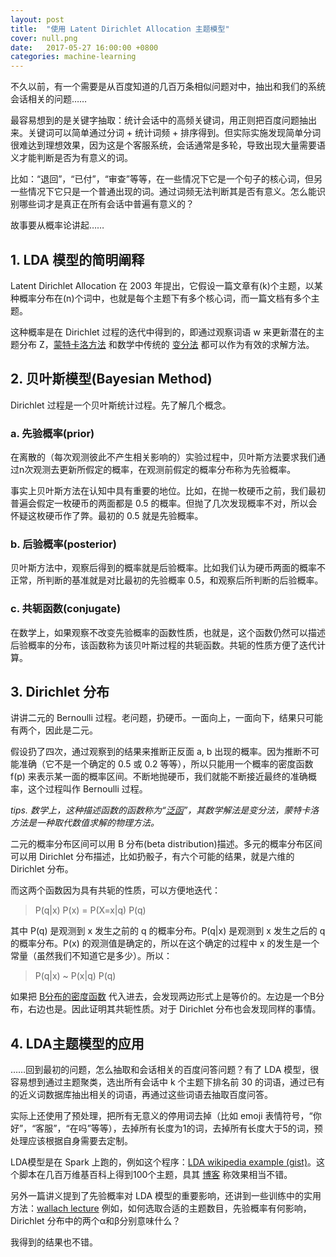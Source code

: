```yaml
---
layout: post
title:  "使用 Latent Dirichlet Allocation 主题模型"
cover: null.png
date:   2017-05-27 16:00:00 +0800
categories: machine-learning
---
```


不久以前，有一个需要是从百度知道的几百万条相似问题对中，抽出和我们的系统会话相关的问题……

最容易想到的是关键字抽取：统计会话中的高频关键词，用正则把百度问题抽出来。关键词可以简单通过分词 + 统计词频 + 排序得到。但实际实施发现简单分词很难达到理想效果，因为这是个客服系统，会话通常是多轮，导致出现大量需要语义才能判断是否为有意义的词。

比如：“退回”，“已付”，“审查”等等，在一些情况下它是一个句子的核心词，但另一些情况下它只是一个普通出现的词。通过词频无法判断其是否有意义。怎么能识别哪些词才是真正在所有会话中普遍有意义的？

故事要从概率论讲起……

## 1. LDA 模型的简明阐释

Latent Dirichlet Allocation 在 2003 年提出，它假设一篇文章有(k)个主题，以某种概率分布在(n)个词中，也就是每个主题下有多个核心词，而一篇文档有多个主题。

这种概率是在 Dirichlet 过程的迭代中得到的，即通过观察词语 w 来更新潜在的主题分布 Z，[蒙特卡洛方法](https://en.wikipedia.org/wiki/Markov_chain_Monte_Carlo) 和数学中传统的 [变分法](https://en.wikipedia.org/wiki/Calculus_of_variations) 都可以作为有效的求解方法。

## 2. 贝叶斯模型(Bayesian Method)

Dirichlet 过程是一个贝叶斯统计过程。先了解几个概念。

### a. 先验概率(prior)

在离散的（每次观测彼此不产生相关影响的）实验过程中，贝叶斯方法要求我们通过n次观测去更新所假定的概率，在观测前假定的概率分布称为先验概率。

事实上贝叶斯方法在认知中具有重要的地位。比如，在抛一枚硬币之前，我们最初普遍会假定一枚硬币的两面都是 0.5 的概率。但抛了几次发现概率不对，所以会怀疑这枚硬币作了弊。最初的 0.5 就是先验概率。

### b. 后验概率(posterior)

贝叶斯方法中，观察后得到的概率就是后验概率。比如我们认为硬币两面的概率不正常，所判断的基准就是对比最初的先验概率 0.5，和观察后所判断的后验概率。

### c. 共轭函数(conjugate)

在数学上，如果观察不改变先验概率的函数性质，也就是，这个函数仍然可以描述后验概率的分布，该函数称为该贝叶斯过程的共轭函数。共轭的性质方便了迭代计算。

## 3. Dirichlet 分布

讲讲二元的 Bernoulli 过程。老问题，扔硬币。一面向上，一面向下，结果只可能有两个，因此是二元。

假设扔了四次，通过观察到的结果来推断正反面 a, b 出现的概率。因为推断不可能准确（它不是一个确定的 0.5 或 0.2 等等），所以只能用一个概率的密度函数 f(p) 来表示某一面的概率区间。不断地抛硬币，我们就能不断接近最终的准确概率，这个过程叫作 Bernoulli 过程。

*tips. 数学上，这种描述函数的函数称为“[泛函](https://zh.wikipedia.org/wiki/%E6%B3%9B%E5%87%BD)”，其数学解法是变分法，蒙特卡洛方法是一种取代数值求解的物理方法。*

二元的概率分布区间可以用 B 分布(beta distribution)描述。多元的概率分布区间可以用 Dirichlet 分布描述，比如扔骰子，有六个可能的结果，就是六维的 Dirichlet 分布。

而这两个函数因为具有共轭的性质，可以方便地迭代：

> P(q\|x) P(x) = P(X=x\|q) P(q)

其中 P(q) 是观测到 x 发生之前的 q 的概率分布。P(q\|x) 是观测到 x 发生之后的 q 的概率分布。P(x) 的观测值是确定的，所以在这个确定的过程中 x 的发生是一个常量（虽然我们不知道它是多少）。所以：

> P(q\|x) ~ P(x\|q) P(q)

如果把 [B分布的密度函数](https://en.wikipedia.org/wiki/Beta_distribution) 代入进去，会发现两边形式上是等价的。左边是一个B分布，右边也是。因此证明其共轭性质。对于 Dirichlet 分布也会发现同样的事情。

## 4. LDA主题模型的应用

……回到最初的问题，怎么抽取和会话相关的百度问答问题？有了 LDA 模型，很容易想到通过主题聚类，选出所有会话中 k 个主题下排名前 30 的词语，通过已有的近义词数据库抽出相关的词语，再通过这些词语去抽取百度问答。

实际上还使用了预处理，把所有无意义的停用词去掉（比如 emoji 表情符号，“你好”，“客服”，“在吗”等等），去掉所有长度为1的词，去掉所有长度大于5的词，预处理应该根据自身需要去定制。

LDA模型是在 Spark 上跑的，例如这个程序：[LDA wikipedia example (gist)](https://gist.github.com/feynmanliang/3b6555758a27adcb527d)。这个脚本在几百万维基百科上得到100个主题，具其 [博客](https://databricks.com/blog/2015/09/22/large-scale-topic-modeling-improvements-to-lda-on-apache-spark.html) 称效果相当不错。

另外一篇讲义提到了先验概率对 LDA 模型的重要影响，还讲到一些训练中的实用方法：[wallach lecture](http://people.cs.umass.edu/~wallach/talks/priors.pdf) 例如，如何选取合适的主题数目，先验概率有何影响，Dirichlet 分布中的两个α和β分别意味什么？

我得到的结果也不错。
